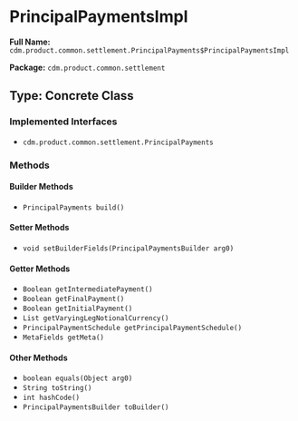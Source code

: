 # PrincipalPaymentsImpl

**Full Name:** `cdm.product.common.settlement.PrincipalPayments$PrincipalPaymentsImpl`

**Package:** `cdm.product.common.settlement`

## Type: Concrete Class

### Implemented Interfaces

- `cdm.product.common.settlement.PrincipalPayments`

### Methods

#### Builder Methods

- `PrincipalPayments build()`

#### Setter Methods

- `void setBuilderFields(PrincipalPaymentsBuilder arg0)`

#### Getter Methods

- `Boolean getIntermediatePayment()`
- `Boolean getFinalPayment()`
- `Boolean getInitialPayment()`
- `List getVaryingLegNotionalCurrency()`
- `PrincipalPaymentSchedule getPrincipalPaymentSchedule()`
- `MetaFields getMeta()`

#### Other Methods

- `boolean equals(Object arg0)`
- `String toString()`
- `int hashCode()`
- `PrincipalPaymentsBuilder toBuilder()`

